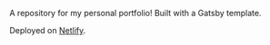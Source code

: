 A repository for my personal portfolio!
Built with a Gatsby template. 

Deployed on [Netlify](https://www.netlify.com/).